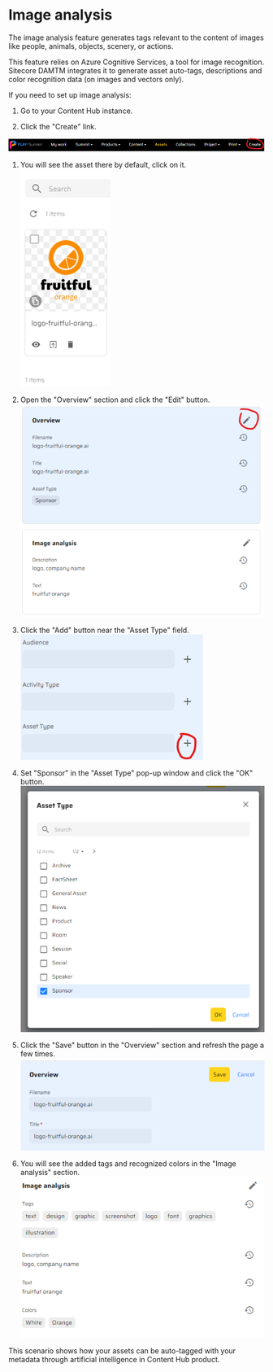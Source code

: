 # Image analysis

The image analysis feature generates tags relevant to the content of images like people, animals, objects, scenery, or actions.

This feature relies on Azure Cognitive Services, a tool for image recognition. Sitecore DAMTM integrates it to generate asset auto-tags, descriptions and color recognition data (on images and vectors only).

If you need to set up image analysis:

1. Go to your Content Hub instance.

2. Click the "Create" link.

![Main menu](./media/image1.png)

1. You will see the asset there by default, click on it.
![Asset example](./media/image3.png)

1. Open the "Overview" section and click the "Edit" button.
![Edit button](./media/image4.png)

1. Click the "Add" button near the "Asset Type" field.
![Asset type field](./media/image5.png)

1. Set "Sponsor" in the "Asset Type" pop-up window and click the "OK" button.
![Sponsor item](./media/image6.png)

1. Click the "Save" button in the "Overview" section and refresh the page a few times.
![Save button](./media/image7.png)

1. You will see the added tags and recognized colors in the "Image analysis" section.
![Tags and colors](./media/image8.png)

This scenario shows how your assets can be auto-tagged with your metadata through artificial intelligence in Content Hub product.
